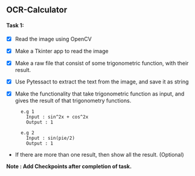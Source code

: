 ## OCR-Calculator

#### Task 1:
- [x] Read the image using OpenCV
- [x] Make a Tkinter app to read the image
- [x] Make a raw file that consist of some trigonometric function, with their result.
- [x] Use Pytessact to extract the text from the image, and save it as string
- [x] Make the functionality that take trigonometric function as input, and gives the result of that trigonometry functions.

        e.g 1 
          Input : sin^2x + cos^2x
          Output : 1

        e.g 2
          Input : sin(pie/2)
          Output : 1 
- If there are more than one result, then show all the result. (Optional)


**Note : Add Checkpoints after completion of task.**
